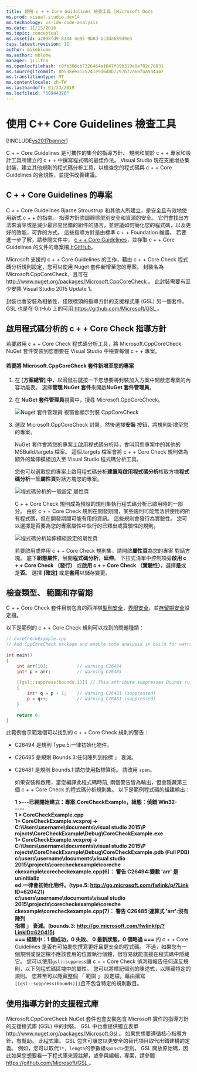 ```yaml
---
title: 使用 c + + Core Guidelines 檢查工具 |Microsoft Docs
ms.prod: visual-studio-dev14
ms.technology: vs-ide-code-analysis
ms.date: 11/15/2016
ms.topic: conceptual
ms.assetid: a2098fd9-8334-4e95-9b8d-bc3da689d9e3
caps.latest.revision: 11
author: mikeblome
ms.author: mblome
manager: jillfra
ms.openlocfilehash: c0fb306cb7326464af847f09b319e8e702c76831
ms.sourcegitcommit: 8b538eea125241e9d6d8b7297b72a66faa9a4a47
ms.translationtype: MT
ms.contentlocale: zh-TW
ms.lasthandoff: 01/23/2019
ms.locfileid: "58944376"
---
```

# <a name="using-the-c-core-guidelines-checkers"></a>使用 C++ Core Guidelines 檢查工具
[!INCLUDE[vs2017banner](../includes/vs2017banner.md)]

C + + Core Guidelines 是可攜性的集合的指導方針、 規則和關於 c + + 專家和設計工具所建立的 c + + 中撰寫程式碼的最佳作法。  Visual Studio 現在支援增益集封裝，建立其他規則的程式碼分析工具，以檢查您的程式碼與 c + + Core Guidelines 的合規性，並提供改善建議。  
  
## <a name="the-c-core-guidelines-project"></a>C + + Core Guidelines 的專案  
 C + + Core Guidelines Bjarne Stroustrup 和其他人所建立，是安全且有效地使用新式 c + + 的指南。 指導方針強調靜態型別安全和資源的安全。 它們會找出方法來消除或是減少最容易出錯的組件的語言，並建議如何簡化您的程式碼，以及更好的效能，可靠的方式。 這些指導方針是由標準 c + + Foundation 維護。 若要進一步了解，請參閱文件中， [c + + Core Guidelines](http://isocpp.github.io/CppCoreGuidelines/CppCoreGuidelines)，並存取 c + + Core Guidelines 的文件的專案檔上[GitHub](https://github.com/isocpp/CppCoreGuidelines)。  
  
 Microsoft 支援的 c + + Core Guidelines 的工作，藉由 c + + Core Check 程式碼分析規則設定，您可以使用 Nuget 套件新增至您的專案。 封裝名為 Microsoft.CppCoreCheck，且可在[ http://www.nuget.org/packages/Microsoft.CppCoreCheck ](http://www.nuget.org/packages/Microsoft.CppCoreCheck)。 此封裝需要有至少安裝 Visual Studio 2015 Update 1。  
  
 封裝也會安裝為相依性，僅限標頭的指導方針的支援程式庫 (GSL) 另一個套件。 GSL 也是在 GitHub 上的可用[ https://github.com/Microsoft/GSL ](https://github.com/Microsoft/GSL)。  
  
## <a name="enable-the-c-core-check-guidelines-in-code-analysis"></a>啟用程式碼分析的 c + + Core Check 指導方針  
 若要啟用 c + + Core Check 程式碼分析工具，將 Microsoft.CppCoreCheck NuGet 套件安裝到您想要在 Visual Studio 中檢查每個 c + + 專案。  
  
#### <a name="to-add-the-microsoftcppcorecheck-package-to-your-project"></a>若要將 Microsoft.CppCoreCheck 套件新增至您的專案  
  
1. 在 [**方案總管] 中**，以滑鼠右鍵按一下您想要將封裝加入方案中開啟您專案的內容功能表。 選擇**管理 NuGet 套件**來開啟**NuGet 套件管理員**。  
  
2. 在  **NuGet 套件管理員**視窗中，搜尋 Microsoft.CppCoreCheck。  
  
    ![Nuget 套件管理員 視窗會顯示封裝 CppCoreCheck](../code-quality/media/cppcorecheck-nuget-window.PNG "CPPCoreCheck_Nuget_Window")  
  
3. 選取 Microsoft.CppCoreCheck 封裝，然後選擇**安裝** 按鈕，將規則新增至您的專案。  
  
   NuGet 套件會將您的專案上啟用程式碼分析時，會叫用您專案中的其他的 MSBuild.targets 檔案。 這個.targets 檔案會將 c + + Core Check 規則做為額外的延伸模組加入至 Visual Studio 程式碼分析工具。  
  
   您也可以選取您的專案上啟用程式碼分析**建置時啟用程式碼分析**核取方塊**程式碼分析**一節**屬性頁**對話方塊您的專案。  
  
   ![程式碼分析的一般設定 屬性頁](../code-quality/media/cppcorecheck-codeanalysis-general.png "CPPCoreCheck_CodeAnalysis_General")  
  
   C + + Core Check 規則成為預設的規則集執行程式碼分析已啟用時的一部分。 由於 c + + Core Check 規則在開發期間，某些規則可能無法供使用的所有程式碼，但在開發期間可能有用的資訊。 這些規則會發行為實驗性。 您可以選擇是否要為您的專案屬性中執行的已釋出或實驗性的規則。  
  
   ![程式碼分析延伸模組設定的屬性頁](../code-quality/media/cppcorecheck-codeanalysis-extensions.png "CPPCoreCheck_CodeAnalysis_Extensions")  
  
   若要啟用或停用 c + + Core Check 規則集，請開啟**屬性頁**為您的專案 對話方塊。 底下**組態屬性**，展開**程式碼分析**，**延伸**。 下拉式清單中控制項旁**啟用 c + + Core Check （發行）** 或**啟用 c + + Core Check （實驗性）**，選擇**是**或是**否**。 選擇 **[確定]** 或是**套用**以儲存變更。  
  
## <a name="check-types-bounds-and-lifetimes"></a>檢查類型、 範圍和存留期  
 C + + Core Check 套件目前包含的西洋棋[型別安全](http://isocpp.github.io/CppCoreGuidelines/CppCoreGuidelines#SS-type)，[界限安全](http://isocpp.github.io/CppCoreGuidelines/CppCoreGuidelines#SS-bounds)，並[存留期安全](http://isocpp.github.io/CppCoreGuidelines/CppCoreGuidelines#SS-lifetime)設定檔。  
  
 以下是範例的 c + + Core Check 規則可以找到的問題種類：  
  
```cpp  
// CoreCheckExample.cpp  
// Add CppCoreCheck package and enable code analysis in build for warnings.  
  
int main()  
{  
    int arr[10];           // warning C26494  
    int* p = arr;          // warning C26485  
  
    [[gsl::suppress(bounds.1)]] // This attribute suppresses Bounds rule #1  
    {  
        int* q = p + 1;    // warning C26481 (suppressed)  
        p = q++;           // warning C26481 (suppressed)  
    }  
  
    return 0;  
}  
```  
  
 此範例會示範幾個可以找到的 c + + Core Check 規則的警告：  
  
- C26494 是規則 Type.5:一律初始化物件。  
  
- C26485 是規則 Bounds.3:任何陣列到指標 」 衰減。  
  
- C26481 是規則 Bounds.1:請勿使用指標算術。 請改用 `span`。  
  
  如果安裝和啟用，當您編譯此程式碼時前, 兩個警告皆為輸出，但會隱藏第三個 c + + Core Check 的程式碼分析規則集。 以下是範例程式碼的組建輸出：  
  
  **1 >---已經開始建立：專案:CoreCheckExample，組態：偵錯 Win32-**  
**----**  
**1 > CoreCheckExample.cpp**  
**1>  CoreCheckExample.vcxproj -> C:\Users\username\documents\visual studio 2015\P**  
**rojects\CoreCheckExample\Debug\CoreCheckExample.exe**  
**1>  CoreCheckExample.vcxproj -> C:\Users\username\documents\visual studio 2015\P**  
**rojects\CoreCheckExample\Debug\CoreCheckExample.pdb (Full PDB)**  
**c:\users\username\documents\visual studio 2015\projects\corecheckexample\coreche**  
**ckexample\corecheckexample.cpp(6)： 警告 C26494:變數 'arr' 是 uninitializ**  
**ed.一律會初始化物件。(type.5: http://go.microsoft.com/fwlink/p/?Link**  
**ID=620421)**  
**c:\users\username\documents\visual studio 2015\projects\corecheckexample\coreche**  
**ckexample\corecheckexample.cpp(7)： 警告 C26485:運算式 'arr':沒有陣列**  
 **指標 」 衰減。(bounds.3: http://go.microsoft.com/fwlink/p/?LinkID=620415)**  
**=== 組建中：1 個成功，0 失敗、 0 最新狀態，0 個略過 ===** 的 c + + Core Guidelines 是否有可協助您撰寫更好且更安全的程式碼。 不過，如果您有一個規則或設定檔不應該套用的位置執行個體，很容易就能直接在程式碼中隱藏它。 您可以使用`gsl::suppress`讓 c + + Core Check 偵測和報告任何違反規則，以下列程式碼區塊中的屬性。 您可以將標記個別的陳述式，以隱藏特定的規則。 您甚至可以隱藏整個 「 範圍 」 設定檔，藉由撰寫`[[gsl::suppress(bounds)]]`且不包含特定的規則數目。  
  
## <a name="use-the-guideline-support-library"></a>使用指導方針的支援程式庫  
 Microsoft.CppCoreCheck NuGet 套件也會安裝包含 Microsoft 實作的指導方針的支援程式庫 (GSL) 中的封裝。 GSL 中也會提供獨立表單[ http://www.nuget.org/packages/Microsoft.Gsl ](http://www.nuget.org/packages/Microsoft.Gsl)。 如果您想要遵循核心指導方針，有幫助。 此程式庫。 GSL 包含可讓您以更安全的替代項目取代出錯建構的定義。 例如，您可以取代`T*, length`的參數組`span<T>`型別。 GSL 開放原始碼，因此如果您想要看一下程式庫來源註解，或參與編輯，專案，請參閱[ https://github.com/Microsoft/GSL ](https://github.com/Microsoft/GSL)。
